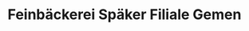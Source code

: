 ---
title: "Feinbäckerei Späker Filiale Gemen"
url: /borken/feinbaeckerei-spaeker-filiale-gemen/
shop: Bäckerei
---